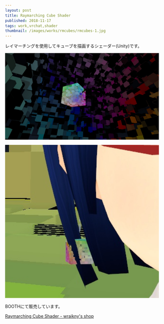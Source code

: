 ```yaml
---
layout: post
title: Raymarching Cube Shader 
published: 2018-11-17
tags: work,vrchat,shader
thumbnail: /images/works/rmcubes/rmcubes-1.jpg
---
```


レイマーチングを使用してキューブを描画するシェーダー(Unity)です。

<!--more-->

<p>
    <img src="/images/works/rmcubes/rmcubes-2.jpg" width="560" class="has-image-centered">
</p>

<p>
    <img src="/images/works/rmcubes/rmcubes-3.jpg" width="560" class="has-image-centered">
</p>

BOOTHにて販売しています。

[Raymarching Cube Shader - wraikny's shop](https://wraikny.booth.pm/items/1091055)
